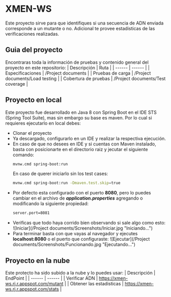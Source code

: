 # XMEN-WS
Este proyecto sirve para que identifiques si una secuencia de ADN enviada corresponde a un mutante o no. Adicional te provee estadisticas de las verificaciones realizadas.

## Guia del proyecto
Encontraras toda la información de pruebas y contenido general del proyecto en este repositorio:
| Descripción | Ruta |
| ------ | ------ |
| Especificaciones | /Project documents |
| Pruebas de carga | /Project documents/Load testing |
| Cobertura de pruebas | /Project documents/Test coverage |

## Proyecto en local
Este proyecto fue desarrollado en Java 8 con Spring Boot en el IDE STS (Spring Tool Suite), mas sin embargo su base es maven. Por lo cual si requieres ejecutarlo en local debes:
* Clonar el proyecto
* Ya descargado, configurarlo en un IDE y realizar la respectiva ejecución.
* En caso de que no desees en IDE y si cuentas con Maven instalado, basta con posicionarte en el directorio raiz y jecutar el siguiente comando: 
  ```sh
  mvnw.cmd spring-boot:run
  ```
  En caso de querer iniciarlo sin los test cases:
  ```sh
  mvnw.cmd spring-boot:run -Dmaven.test.skip=true
  ```
* Por defecto esta configurado con el puerto **8080**, pero lo puedes cambiar en el archivo de ***application.properties*** agregando o modificando la siguiente propiedad:
  ```sh
  server.port=8081
  ```
* Verificas que todo haya corrido bien observando si sale algo como esto:
  ![Iniciar](/Project documents/Screenshots/Iniciar.jpg "Iniciando...")
* Para terminar basta con que vayas al navegador y ejecutes **localhost:8080** o el puerto que configuraste:
  ![Ejecutar](/Project documents/Screenshots/Funcionando.jpg "Ejecutando...")

## Proyecto en la nube
Este protecto ha sido subido a la nube y lo puedes usar:
| Descripción | EndPoint |
| ------ | ------ |
| Verificar ADN | https://xmen-ws.rj.r.appspot.com/mutant |
| Obtener las estadisticas | https://xmen-ws.rj.r.appspot.com/stats |
